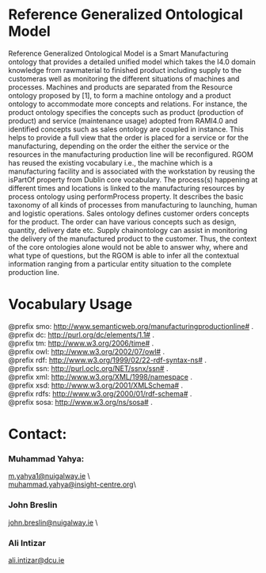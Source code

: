 # Reference Generalized Ontological Model

Reference Generalized Ontological Model is a Smart Manufacturing ontology that provides a detailed unified model which takes the I4.0 domain knowledge from rawmaterial to finished product including supply to the customeras well as monitoring the different situations of machines and processes. Machines and products are separated from the Resource ontology proposed by [1], to form a machine ontology and a product ontology to accommodate more concepts and relations. For instance, the product ontology specifies the concepts such as product (production of product) and service (maintenance usage) adopted from RAMI4.0 and identified concepts such as sales ontology are coupled in instance. This helps to provide a full view that the order is placed for a service or for the manufacturing, depending on the order the either the service or the resources in the manufacturing production line will be reconfigured. RGOM has reused the existing vocabulary i.e., the machine which is a manufacturing facility and is associated with the workstation by reusing the isPartOf property from Dublin core vocabulary. The process(s) happening at different times and locations is linked to the manufacturing resources by process ontology using performProcess property. It describes the basic taxonomy of all kinds of processes from manufacturing to launching, human and logistic operations. Sales ontology defines customer orders concepts for the product. The order can have various concepts such as design, quantity, delivery date etc. Supply chainontology can assist in monitoring the delivery of the manufactured product to the customer. Thus, the context of the core ontologies alone would not be able to answer why, where and what type of questions, but the RGOM is able to infer all the contextual information ranging from a particular entity situation to the complete production line.

# Vocabulary Usage
@prefix smo: http://www.semanticweb.org/manufacturingproductionline# . \
@prefix dc: http://purl.org/dc/elements/1.1# . \
@prefix tm: http://www.w3.org/2006/time# . \
@prefix owl: http://www.w3.org/2002/07/owl# . \
@prefix rdf: http://www.w3.org/1999/02/22-rdf-syntax-ns# . \
@prefix ssn: http://purl.oclc.org/NET/ssnx/ssn# . \
@prefix xml: http://www.w3.org/XML/1998/namespace . \
@prefix xsd: http://www.w3.org/2001/XMLSchema# . \
@prefix rdfs: http://www.w3.org/2000/01/rdf-schema# . \
@prefix sosa: http://www.w3.org/ns/sosa# . 



# Contact: 
### Muhammad Yahya:
m.yahya1@nuigalway.ie \  
muhammad.yahya@insight-centre.org\  

### John Breslin
john.breslin@nuigalway.ie \  

### Ali Intizar
ali.intizar@dcu.ie

